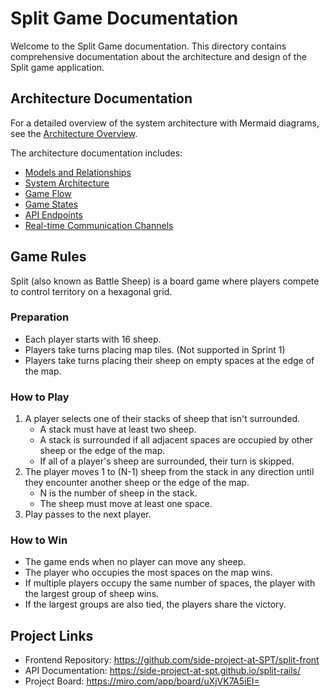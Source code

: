 # Split Game Documentation

Welcome to the Split Game documentation. This directory contains comprehensive documentation about the architecture and design of the Split game application.

## Architecture Documentation

For a detailed overview of the system architecture with Mermaid diagrams, see the [Architecture Overview](architecture_overview.md).

The architecture documentation includes:

- [Models and Relationships](models.md)
- [System Architecture](system_architecture.md)
- [Game Flow](game_flow.md)
- [Game States](game_states.md)
- [API Endpoints](api_endpoints.md)
- [Real-time Communication Channels](realtime_channels.md)

## Game Rules

Split (also known as Battle Sheep) is a board game where players compete to control territory on a hexagonal grid.

### Preparation

- Each player starts with 16 sheep.
- Players take turns placing map tiles. (Not supported in Sprint 1)
- Players take turns placing their sheep on empty spaces at the edge of the map.

### How to Play

1. A player selects one of their stacks of sheep that isn't surrounded.
   - A stack must have at least two sheep.
   - A stack is surrounded if all adjacent spaces are occupied by other sheep or the edge of the map.
   - If all of a player's sheep are surrounded, their turn is skipped.
2. The player moves 1 to (N-1) sheep from the stack in any direction until they encounter another sheep or the edge of the map.
   - N is the number of sheep in the stack.
   - The sheep must move at least one space.
3. Play passes to the next player.

### How to Win

- The game ends when no player can move any sheep.
- The player who occupies the most spaces on the map wins.
- If multiple players occupy the same number of spaces, the player with the largest group of sheep wins.
- If the largest groups are also tied, the players share the victory.

## Project Links

- Frontend Repository: https://github.com/side-project-at-SPT/split-front
- API Documentation: https://side-project-at-spt.github.io/split-rails/
- Project Board: https://miro.com/app/board/uXjVK7A5iEI=
